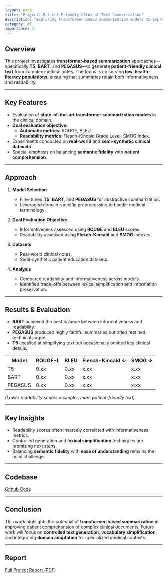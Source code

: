 ```yaml
---
layout: page
title: "Project: Patient-Friendly Clinical Text Summarization"
description: "Exploring transformer-based summarization models to improve patient comprehension of complex clinical notes."
category: ml
importance: 3
---
```


## Overview

This project investigates **transformer-based summarization** approaches—specifically **T5**, **BART**, and **PEGASUS**—to generate **patient-friendly clinical text** from complex medical notes. The focus is on serving **low-health-literacy populations**, ensuring that summaries retain both informativeness and readability.

---

## Key Features

- Evaluation of **state-of-the-art transformer summarization models** in the clinical domain.
- **Dual evaluation objective**:
  - **Automatic metrics**: ROUGE, BLEU.
  - **Readability metrics**: Flesch-Kincaid Grade Level, SMOG Index.
- Experiments conducted on **real-world** and **semi-synthetic clinical datasets**.
- Special emphasis on balancing **semantic fidelity** with **patient comprehension**.

---

## Approach

1. **Model Selection**
   - Fine-tuned **T5**, **BART**, and **PEGASUS** for abstractive summarization.
   - Leveraged domain-specific preprocessing to handle medical terminology.

2. **Dual Evaluation Objective**
   - Informativeness assessed using **ROUGE** and **BLEU** scores.
   - Readability assessed using **Flesch-Kincaid** and **SMOG** indexes.

3. **Datasets**
   - Real-world clinical notes.
   - Semi-synthetic patient education datasets.

4. **Analysis**
   - Compared readability and informativeness across models.
   - Identified trade-offs between lexical simplification and information preservation.

---

## Results & Evaluation

- **BART** achieved the best balance between informativeness and readability.
- **PEGASUS** produced highly faithful summaries but often retained technical jargon.
- **T5** excelled at simplifying text but occasionally omitted key clinical details.

| Model    | ROUGE-L | BLEU | Flesch-Kincaid ↓ | SMOG ↓ |
|----------|---------|------|-----------------|--------|
| T5       | 0.xx    | 0.xx | x.xx             | x.xx   |
| BART     | 0.xx    | 0.xx | x.xx             | x.xx   |
| PEGASUS  | 0.xx    | 0.xx | x.xx             | x.xx   |

*(Lower readability scores = simpler, more patient-friendly text)*

---

## Key Insights

- Readability scores often inversely correlated with informativeness metrics.
- Controlled generation and **lexical simplification** techniques are promising next steps.
- Balancing **semantic fidelity** with **ease of understanding** remains the main challenge.

---
## Codebase

[Github Code](https://github.com/pinakirm/CS577-Project/tree/main)

---

## Conclusion

This work highlights the potential of **transformer-based summarization** in improving patient comprehension of complex clinical documents. Future work will focus on **controlled text generation**, **vocabulary simplification**, and integrating **domain adaptation** for specialized medical contexts.

---

## Report
[Full Project Report (PDF)](https://github.com/pinakirm/CS577-Project/blob/main/CS577_FinalProject.pdf)


